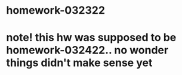 # homework-032322

# note! this hw was supposed to be homework-032422.. no wonder things didn't make sense yet
